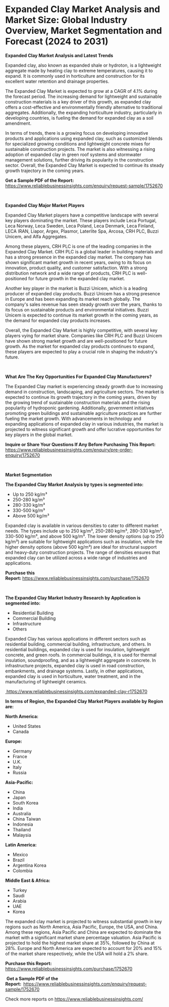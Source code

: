 <p><h1>Expanded Clay Market Analysis and Market Size: Global Industry Overview, Market Segmentation and Forecast (2024 to 2031)</h1></p><p><strong>Expanded Clay Market Analysis and Latest Trends</strong></p>
<p><p>Expanded clay, also known as expanded shale or hydroton, is a lightweight aggregate made by heating clay to extreme temperatures, causing it to expand. It is commonly used in horticulture and construction for its excellent water retention and drainage properties.</p><p>The Expanded Clay Market is expected to grow at a CAGR of 4.1% during the forecast period. The increasing demand for lightweight and sustainable construction materials is a key driver of this growth, as expanded clay offers a cost-effective and environmentally friendly alternative to traditional aggregates. Additionally, the expanding horticulture industry, particularly in developing countries, is fueling the demand for expanded clay as a soil amendment.</p><p>In terms of trends, there is a growing focus on developing innovative products and applications using expanded clay, such as customized blends for specialized growing conditions and lightweight concrete mixes for sustainable construction projects. The market is also witnessing a rising adoption of expanded clay in green roof systems and stormwater management solutions, further driving its popularity in the construction sector. Overall, the Expanded Clay Market is expected to continue its steady growth trajectory in the coming years.</p></p>
<p><strong>Get a Sample PDF of the Report:&nbsp;</strong> <a href="https://www.reliablebusinessinsights.com/enquiry/request-sample/1752670">https://www.reliablebusinessinsights.com/enquiry/request-sample/1752670</a></p>
<p>&nbsp;</p>
<p><strong>Expanded Clay Major Market Players</strong></p>
<p><p>Expanded Clay Market players have a competitive landscape with several key players dominating the market. These players include Leca Portugal, Leca Norway, Leca Sweden, Leca Poland, Leca Denmark, Leca Finland, LECA IRAN, Liapor, Argex, Plasmor, Laterlite Spa, Arcosa, CRH PLC, Buzzi Unicem, and Alfa Aggregates.</p><p>Among these players, CRH PLC is one of the leading companies in the Expanded Clay Market. CRH PLC is a global leader in building materials and has a strong presence in the expanded clay market. The company has shown significant market growth in recent years, owing to its focus on innovation, product quality, and customer satisfaction. With a strong distribution network and a wide range of products, CRH PLC is well-positioned for future growth in the expanded clay market.</p><p>Another key player in the market is Buzzi Unicem, which is a leading producer of expanded clay products. Buzzi Unicem has a strong presence in Europe and has been expanding its market reach globally. The company's sales revenue has seen steady growth over the years, thanks to its focus on sustainable products and environmental initiatives. Buzzi Unicem is expected to continue its market growth in the coming years, as the demand for expanded clay products increases.</p><p>Overall, the Expanded Clay Market is highly competitive, with several key players vying for market share. Companies like CRH PLC and Buzzi Unicem have shown strong market growth and are well-positioned for future growth. As the market for expanded clay products continues to expand, these players are expected to play a crucial role in shaping the industry's future.</p></p>
<p>&nbsp;</p>
<p><strong>What Are The Key Opportunities For Expanded Clay Manufacturers?</strong></p>
<p><p>The Expanded Clay market is experiencing steady growth due to increasing demand in construction, landscaping, and agriculture sectors. The market is expected to continue its growth trajectory in the coming years, driven by the growing trend of sustainable construction materials and the rising popularity of hydroponic gardening. Additionally, government initiatives promoting green buildings and sustainable agriculture practices are further fueling the market growth. With advancements in technology and expanding applications of expanded clay in various industries, the market is projected to witness significant growth and offer lucrative opportunities for key players in the global market.</p></p>
<p><strong>Inquire or Share Your Questions If Any Before Purchasing This Report:</strong> <a href="https://www.reliablebusinessinsights.com/enquiry/pre-order-enquiry/1752670">https://www.reliablebusinessinsights.com/enquiry/pre-order-enquiry/1752670</a></p>
<p>&nbsp;</p>
<p><strong>Market Segmentation</strong></p>
<p><strong>The Expanded Clay Market Analysis by types is segmented into:</strong></p>
<p><ul><li>Up to 250 kg/m³</li><li>250-280 kg/m³</li><li>280-330 kg/m³</li><li>330-500 kg/m³</li><li>Above 500 kg/m³</li></ul></p>
<p><p>Expanded clay is available in various densities to cater to different market needs. The types include up to 250 kg/m³, 250-280 kg/m³, 280-330 kg/m³, 330-500 kg/m³, and above 500 kg/m³. The lower density options (up to 250 kg/m³) are suitable for lightweight applications such as insulation, while the higher density options (above 500 kg/m³) are ideal for structural support and heavy-duty construction projects. The range of densities ensures that expanded clay can be utilized across a wide range of industries and applications.</p></p>
<p><strong>Purchase this Report:&nbsp;</strong><a href="https://www.reliablebusinessinsights.com/purchase/1752670">https://www.reliablebusinessinsights.com/purchase/1752670</a></p>
<p>&nbsp;</p>
<p><strong>The Expanded Clay Market Industry Research by Application is segmented into:</strong></p>
<p><ul><li>Residential Building</li><li>Commercial Building</li><li>Infrastructure</li><li>Others</li></ul></p>
<p><p>Expanded Clay has various applications in different sectors such as residential building, commercial building, infrastructure, and others. In residential buildings, expanded clay is used for insulation, lightweight concrete, and green roofs. In commercial buildings, it is used for thermal insulation, soundproofing, and as a lightweight aggregate in concrete. In infrastructure projects, expanded clay is used in road construction, embankments, and drainage systems. Lastly, in other applications, expanded clay is used in horticulture, water treatment, and in the manufacturing of lightweight ceramics.</p></p>
<p><a href="https://www.reliablebusinessinsights.com/expanded-clay-r1752670">&nbsp;https://www.reliablebusinessinsights.com/expanded-clay-r1752670</a></p>
<p><strong>In terms of Region, the Expanded Clay Market Players available by Region are:</strong></p>
<p>
    <p> <strong> North America: </strong>
        <ul>
            <li>United States</li>
            <li>Canada</li>
        </ul>
        </p> 
    <p> <strong> Europe: </strong>
        <ul>
            <li>Germany</li>
            <li>France</li>
            <li>U.K.</li>
            <li>Italy</li>
            <li>Russia</li>
        </ul>
        </p> 
    <p> <strong> Asia-Pacific: </strong>
        <ul>
            <li>China</li>
            <li>Japan</li>
            <li>South Korea</li>
            <li>India</li>
            <li>Australia</li>
            <li>China Taiwan</li>
            <li>Indonesia</li>
            <li>Thailand</li>
            <li>Malaysia</li>
        </ul>
        </p> 
    <p> <strong> Latin America: </strong>
        <ul>
            <li>Mexico</li>
            <li>Brazil</li>
            <li>Argentina Korea</li>
            <li>Colombia</li>
        </ul>
        </p> 
    <p> <strong> Middle East & Africa: </strong>
        <ul>
            <li>Turkey</li>
            <li>Saudi</li>
            <li>Arabia</li>
            <li>UAE</li>
            <li>Korea</li>
        </ul>
    </p>
    </p>
<p><p>The expanded clay market is projected to witness substantial growth in key regions such as North America, Asia Pacific, Europe, the USA, and China. Among these regions, Asia Pacific and China are expected to dominate the market with a significant market share percentage valuation. Asia Pacific is projected to hold the highest market share at 35%, followed by China at 28%. Europe and North America are expected to account for 20% and 15% of the market share respectively, while the USA will hold a 2% share.</p></p>
<p><strong>Purchase this Report: </strong><a href="https://www.reliablebusinessinsights.com/purchase/1752670">https://www.reliablebusinessinsights.com/purchase/1752670</a></p>
<p>&nbsp;<strong>Get a Sample PDF of the Report:&nbsp;&nbsp;</strong><a href="https://www.reliablebusinessinsights.com/enquiry/request-sample/1752670">https://www.reliablebusinessinsights.com/enquiry/request-sample/1752670</a></p>
<p><strong></strong></p>
<p>Check more reports on <a href="https://www.reliablebusinessinsights.com/">https://www.reliablebusinessinsights.com/</a></p>